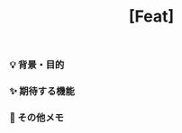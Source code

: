 ﻿---
name: Feature Request
about: 機能追加・改善要望はこちら
title: "[Feat] "
labels: enhancement
assignees: ''
---

### 💡 背景・目的
<!-- なぜ必要か、解決したい課題は？ -->

### ✨ 期待する機能
<!-- 具体的な要件・挙動 -->

### 📝 その他メモ
<!-- 参考資料や関連 Issue など -->

